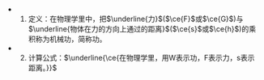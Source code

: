 -
  1. 定义：在物理学里中，把$\underline{力}$($\ce{F}$或$\ce{G}$)与$\underline{物体在力的方向上通过的距离}$($\ce{s}$或$\ce{h}$)的乘积称为机械功，简称功。
-
  2. 计算公式：$\underline{\ce{在物理学里，用W表示功，F表示力，s表示距离。}}$